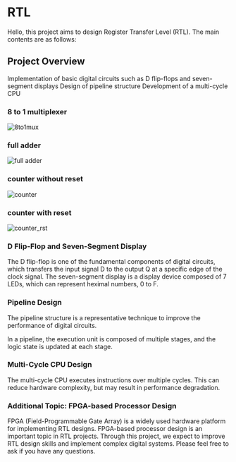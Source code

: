 # RTL

Hello, this project aims to design Register Transfer Level (RTL).
The main contents are as follows:

## Project Overview
Implementation of basic digital circuits such as D flip-flops and seven-segment displays
Design of pipeline structure
Development of a multi-cycle CPU

### 8 to 1 multiplexer
![8to1mux](https://github.com/JuyeonShim/RTL/assets/138649341/732cbe0a-a948-464c-97ff-fb6f8774cb27)

### full adder
![full adder](https://github.com/JuyeonShim/RTL/assets/138649341/9c0527a0-a7ce-49ae-b15e-b5cd3696eaf3)

### counter without reset
![counter](https://github.com/JuyeonShim/RTL/assets/138649341/218fe6a2-810e-4768-9d5f-ea5978d289c2)

### counter with reset
![counter_rst](https://github.com/JuyeonShim/RTL/assets/138649341/5adba0b0-916d-4887-b6d8-276a4c6aa2e5)


### D Flip-Flop and Seven-Segment Display
The D flip-flop is one of the fundamental components of digital circuits,
which transfers the input signal D to the output Q at a specific edge of the clock signal.
The seven-segment display is a display device composed of 7 LEDs,
which can represent heximal numbers, 0 to F.

### Pipeline Design
The pipeline structure is a representative technique
to improve the performance of digital circuits.

In a pipeline, the execution unit is composed of multiple stages,
and the logic state is updated at each stage.

### Multi-Cycle CPU Design
The multi-cycle CPU executes instructions over multiple cycles. This can reduce hardware complexity, but may result in performance degradation.

### Additional Topic: FPGA-based Processor Design
FPGA (Field-Programmable Gate Array) is a widely used hardware platform for implementing RTL designs. FPGA-based processor design is an important topic in RTL projects.
Through this project, we expect to improve RTL design skills and implement complex digital systems. Please feel free to ask if you have any questions.

